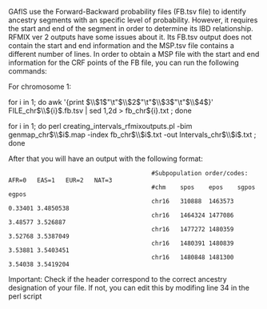 GAfIS use the Forward-Backward probability files (FB.tsv file) to identify ancestry segments with an specific level of probability. However, it
requires the start and end of the segment in order to determine its IBD relationship. RFMIX ver 2 outputs have some issues about it. Its FB.tsv
output does not contain the start and end information and the MSP.tsv file contains a different number of lines. In order to obtain a MSP file
with the start and end information for the CRF points of the FB file, you can run the following commands:

For chromosome 1\:

for i in 1\; do awk \'\{print $\\$1\$"\t\"$\\$2\$"\t\"$\\$3\$"\t\"$\\$4\$}\' FILE_chr$\\$\{i\}\$.fb.tsv  \| sed 1,2d >  fb_chr\$\{i\}\.txt ; done

for i in 1\; do perl creating_intervals_rfmixoutputs.pl \-bim genmap_chr$\\$i\$.map \-index  fb_chr$\\$i\$.txt \-out Intervals_chr$\\$i\$.txt ; done

After that you will have an output with the following format:

                                            #Subpopulation order/codes: AFR=0	EAS=1	EUR=2	NAT=3 
                                            #chm	spos	epos	sgpos	egpos
                                            chr16	310888	1463573	0.33401	3.4850538
                                            chr16	1464324	1477086	3.48577	3.526887
                                            chr16	1477272	1480359	3.52768	3.5387049
                                            chr16	1480391	1480839	3.53881	3.5403451
                                            chr16	1480848	1481300	3.54038	3.5419204


Important: Check if the header correspond to the correct ancestry designation of your file. If not, you can edit this by modifing line 34 in the perl script
